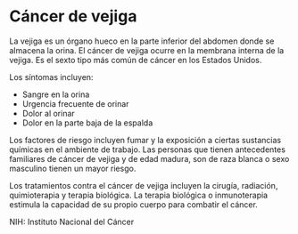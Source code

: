 Cáncer de vejiga
================


La vejiga es un órgano hueco en la parte inferior del abdomen donde se almacena la orina. El cáncer de vejiga ocurre en la membrana interna de la vejiga. Es el sexto tipo más común de cáncer en los Estados Unidos.


Los síntomas incluyen:


* Sangre en la orina
* Urgencia frecuente de orinar
* Dolor al orinar
* Dolor en la parte baja de la espalda


Los factores de riesgo incluyen fumar y la exposición a ciertas sustancias químicas en el ambiente de trabajo. Las personas que tienen antecedentes familiares de cáncer de vejiga y de edad madura, son de raza blanca o sexo masculino tienen un mayor riesgo.


Los tratamientos contra el cáncer de vejiga incluyen la cirugía, radiación, quimioterapia y terapia biológica. La terapia biológica o inmunoterapia estimula la capacidad de su propio cuerpo para combatir el cáncer.


NIH: Instituto Nacional del Cáncer

